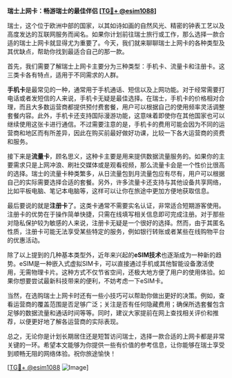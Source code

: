 **瑞士上网卡：畅游瑞士的最佳伴侣 [[TG💪+ @esim1088](https://t.me/s/esim1088)]**

瑞士，这个位于欧洲中部的国家，以其如诗如画的自然风光、精密的钟表工艺以及高度发达的互联网服务而闻名。如果你计划前往瑞士旅行或工作，那么选择一款合适的瑞士上网卡就显得尤为重要了。今天，我们就来聊聊瑞士上网卡的各种类型及其优缺点，帮助你找到最适合自己的那一款。

首先，我们需要了解瑞士上网卡主要分为三种类型：手机卡、流量卡和注册卡。这三类卡各有特点，适用于不同需求的人群。

**手机卡**是最常见的一种，通常用于手机通话、短信以及上网功能。对于经常需要打电话或者发短信的人来说，手机卡无疑是最佳选择。在瑞士，手机卡的价格相对合理，而且大多数运营商都提供预付费套餐，用户可以根据自己的使用频率灵活调整套餐内容。此外，手机卡还支持国际漫游功能，这意味着即使你在其他国家也可以继续使用这张卡进行通信。不过需要注意的是，手机卡的费用可能会因为不同的运营商和地区而有所差异，因此在购买前最好做好功课，比较一下各大运营商的资费和服务。

接下来是**流量卡**，顾名思义，这种卡主要是用来提供数据流量服务的。如果你的主要需求只是上网冲浪、刷社交媒体或是观看视频，那么流量卡会是一个性价比很高的选择。瑞士的流量卡种类繁多，从日流量包到月流量包应有尽有，用户可以根据自己的实际需要选择合适的套餐。另外，许多流量卡还支持与其他设备共享网络，比如平板电脑、笔记本电脑等，这样可以让你在旅途中更加方便地获取信息。

最后要说的就是**注册卡**了。这类卡通常不需要实名认证，非常适合短期游客使用。注册卡的优势在于操作简单快捷，只需在线填写相关信息即可完成注册。对于那些对隐私保护较为敏感的人来说，注册卡无疑是一个很好的选择。然而，由于其匿名性质，注册卡可能无法享受某些特定的服务，例如银行转账或者某些在线购物平台的优惠活动。

除了以上提到的几种基本类型外，近年来兴起的**eSIM技术**也逐渐成为一种新的趋势。eSIM是一种嵌入式虚拟SIM卡，可以直接通过手机或其他智能设备激活使用，无需物理卡片。这种方式不仅节省空间，还极大地方便了用户的使用体验。如果你想要尝试最新科技带来的便利，不妨考虑一下eSIM卡。

当然，在选购瑞士上网卡时还有一些小技巧可以帮助你做出更好的决策。例如，查看运营商的覆盖范围是否足够广泛；关注是否有任何隐藏费用；确保所选套餐包含足够的数据流量和通话时间等等。同时，建议大家提前在网上查找相关评价和推荐，以便更好地了解各运营商的实际表现。

总之，无论你是计划长期居住还是短暂访问瑞士，选择一款合适的上网卡都是非常关键的一环。希望本文能够为你提供一些有价值的参考信息，让你能够在瑞士享受到顺畅无阻的网络体验。祝你旅途愉快！

[[TG💪+ @esim1088](https://t.me/s/esim1088) ![Image](https://i.postimg.cc/4NQfJmqS/Snipaste-2025-05-13-00-14-12.png)]